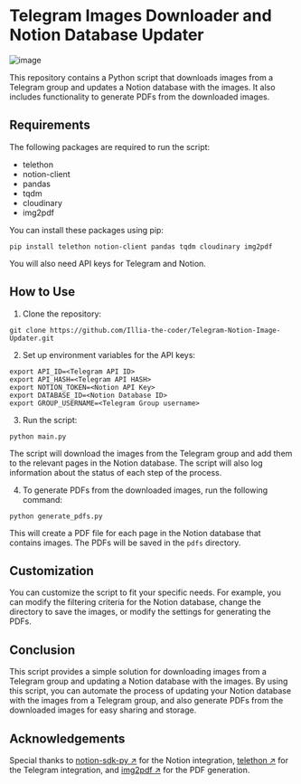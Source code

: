 # Telegram Images Downloader and Notion Database Updater

![image](https://github.com/Illia-the-coder/Telegram-Notion-Image-Updater/assets/101904816/0a6b3b31-269e-4b09-b569-c1063e59ec98)


This repository contains a Python script that downloads images from a Telegram group and updates a Notion database with the images. It also includes functionality to generate PDFs from the downloaded images.


## Requirements

The following packages are required to run the script:

- telethon
- notion-client
- pandas
- tqdm
- cloudinary
- img2pdf

You can install these packages using pip:

```
pip install telethon notion-client pandas tqdm cloudinary img2pdf
```

You will also need API keys for Telegram and Notion.

## How to Use

1. Clone the repository:

```
git clone https://github.com/Illia-the-coder/Telegram-Notion-Image-Updater.git
```

2. Set up environment variables for the API keys:

```
export API_ID=<Telegram API ID>
export API_HASH=<Telegram API HASH>
export NOTION_TOKEN=<Notion API Key>
export DATABASE_ID=<Notion Database ID>
export GROUP_USERNAME=<Telegram Group username>
```

3. Run the script:

```
python main.py
```

The script will download the images from the Telegram group and add them to the relevant pages in the Notion database. The script will also log information about the status of each step of the process.

4. To generate PDFs from the downloaded images, run the following command:

```
python generate_pdfs.py
```

This will create a PDF file for each page in the Notion database that contains images. The PDFs will be saved in the `pdfs` directory.

## Customization

You can customize the script to fit your specific needs. For example, you can modify the filtering criteria for the Notion database, change the directory to save the images, or modify the settings for generating the PDFs.

## Conclusion

This script provides a simple solution for downloading images from a Telegram group and updating a Notion database with the images. By using this script, you can automate the process of updating your Notion database with the images from a Telegram group, and also generate PDFs from the downloaded images for easy sharing and storage. 

## Acknowledgements

 Special thanks to [notion-sdk-py ↗](https://github.com/ramnes/notion-sdk-py) for the Notion integration, [telethon ↗](https://github.com/LonamiWebs/Telethon) for the Telegram integration, and [img2pdf ↗](https://github.com/josch/img2pdf) for the PDF generation.
